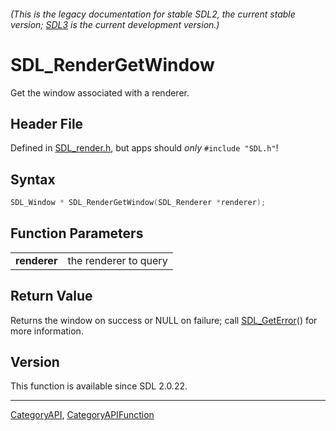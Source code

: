 ###### (This is the legacy documentation for stable SDL2, the current stable version; [SDL3](https://wiki.libsdl.org/SDL3/) is the current development version.)
# SDL_RenderGetWindow

Get the window associated with a renderer.

## Header File

Defined in [SDL_render.h](https://github.com/libsdl-org/SDL/blob/SDL2/include/SDL_render.h), but apps should _only_ `#include "SDL.h"`!

## Syntax

```c
SDL_Window * SDL_RenderGetWindow(SDL_Renderer *renderer);

```

## Function Parameters

|                  |                       |
| ---------------- | --------------------- |
| **renderer**     | the renderer to query |

## Return Value

Returns the window on success or NULL on failure; call
[SDL_GetError](SDL_GetError)() for more information.

## Version

This function is available since SDL 2.0.22.

----
[CategoryAPI](CategoryAPI), [CategoryAPIFunction](CategoryAPIFunction)

